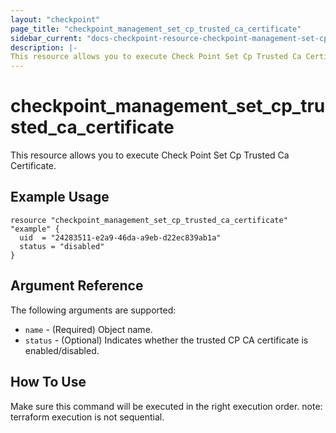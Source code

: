 ```yaml
---
layout: "checkpoint"
page_title: "checkpoint_management_set_cp_trusted_ca_certificate"
sidebar_current: "docs-checkpoint-resource-checkpoint-management-set-cp-trusted-ca-certificate"
description: |-
This resource allows you to execute Check Point Set Cp Trusted Ca Certificate.
---
```


# checkpoint_management_set_cp_trusted_ca_certificate

This resource allows you to execute Check Point Set Cp Trusted Ca Certificate.

## Example Usage


```hcl
resource "checkpoint_management_set_cp_trusted_ca_certificate" "example" {
  uid  = "24283511-e2a9-46da-a9eb-d22ec839ab1a"
  status = "disabled"
}
```

## Argument Reference

The following arguments are supported:

* `name` - (Required) Object name. 
* `status` - (Optional) Indicates whether the trusted CP CA certificate is enabled/disabled. 



## How To Use
Make sure this command will be executed in the right execution order. 
note: terraform execution is not sequential.  


